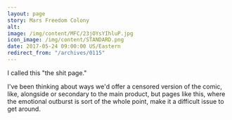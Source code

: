```yaml
---
layout: page
story: Mars Freedom Colony
alt:
image: /img/content/MFC/23jOYsYIhluP.jpg
icon_image: /img/content/STANDARD.png
date: 2017-05-24 09:00:00 US/Eastern
redirect_from: "/archives/0115"
---
```

I called this "the shit page."

I've been thinking about ways we'd offer a censored version of the comic, like, alongside or secondary to the main product, but pages like this, where the emotional outburst is sort of the whole point, make it a difficult issue to get around.
